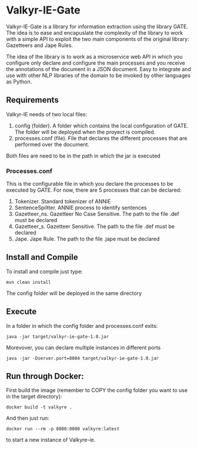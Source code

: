 # Valkyr-IE-Gate

Valkyr-IE-Gate is a library for information extraction using the library GATE. The idea is to ease and encapuslate the complexity of the library to work with a simple API to exploit the two main components of the original library: Gazetteers and Jape Rules.

The idea of the library is to work as a microservice web API in which you configure only declare and configure the main processes and you receive the annotations of the document in a JSON document. Easy to integrate and use with other NLP libraries of the domain to be invoked by other languages as Python.  


## Requirements

Valkyr-IE needs of two local files:

1. config (folder). A folder which contains the local configuration of GATE. The folder will be deployed when the proyect is compiled.
2. processes.conf (file). File that declares the different processes that are performed over the document.

Both files are need to be in the path in which the jar is executed 

### Processes.conf
This is the configurable file in which you declare the processes to be executed by GATE. For now, there are 5 processes that can be declared:
1. Tokenizer. Standard tokenizer of ANNIE
2. SentenceSpiltter. ANNIE process to identify sentences
3. Gazetteer_ns. Gazetteer No Case Sensitive. The path to the file .def must be declared
4. Gazetteer_s. Gazetteer Sensitive. The path to the file .def must be declared
5. Jape. Jape Rule. The path to the file .jape must be declared




## Install and Compile

To install and compile just type:
```
mvn clean install
```

The  config folder will be deployed in the same directory

## Execute

In a folder in which the config folder and processes.conf exits:
```
java -jar target/valkyr-ie-gate-1.0.jar      
```

Morevover, you can declare multiple instances in different ports
```
java -jar -Dserver.port=8084 target/valkyr-ie-gate-1.0.jar      
```

## Run through Docker:

First build the image (remember to COPY the config folder you want to use in the target directory):
```
docker build -t valkyre .
```

And then just run:
```
docker run --rm -p 8080:8080 valkyre:latest
```
to start a new instance of Valkyre-ie.
